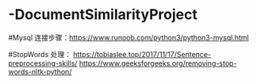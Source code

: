 # -DocumentSimilarityProject

#Mysql 连接步骤：https://www.runoob.com/python3/python3-mysql.html

#StopWords 处理：    https://tobiaslee.top/2017/11/17/Sentence-preprocessing-skills/
                    https://www.geeksforgeeks.org/removing-stop-words-nltk-python/